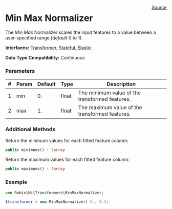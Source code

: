 <p><span style="float:right;"><a href="https://github.com/RubixML/RubixML/blob/master/src/Transformers/MinMaxNormalizer.php">Source</a></span></p>

# Min Max Normalizer
The *Min Max* Normalizer scales the input features to a value between a user-specified range (*default* 0 to 1).

**Interfaces:** [Transformer](#transformers), [Stateful](#stateful), [Elastic](#elastic)

**Data Type Compatibility:** Continuous

### Parameters
| # | Param | Default | Type | Description |
|---|---|---|---|---|
| 1 | min | 0. | float | The minimum value of the transformed features. |
| 2 | max | 1. | float | The maximum value of the transformed features. |

### Additional Methods
Return the minimum values for each fitted feature column:
```php
public minimums() : ?array
```

Return the maximum values for each fitted feature column:
```php
public maximums() : ?array
```

### Example
```php
use Rubix\ML\Transformers\MinMaxNormalizer;

$transformer = new MinMaxNormalizer(-5., 5.);
```